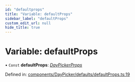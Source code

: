 ```yaml
---
id: "defaultprops"
title: "Variable: defaultProps"
sidebar_label: "defaultProps"
custom_edit_url: null
hide_title: true
---
```


# Variable: defaultProps

• `Const` **defaultProps**: [*DayPickerProps*](../interfaces/daypickerprops.md)

Defined in: [components/DayPicker/defaults/defaultProps.ts:19](https://github.com/gpbl/react-day-picker/blob/7a46f8df/packages/react-day-picker/src/components/DayPicker/defaults/defaultProps.ts#L19)
